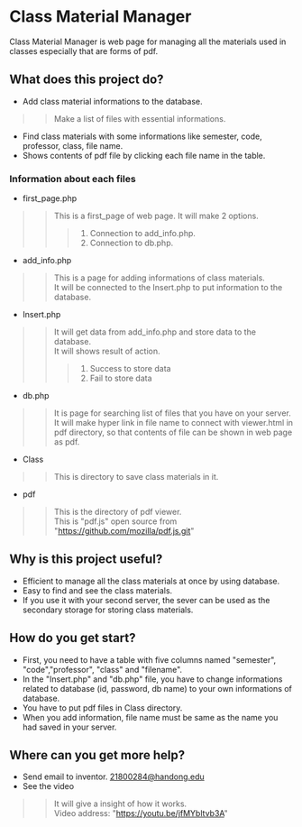 # Class Material Manager
Class Material Manager is web page for managing all the materials used in classes
especially that are forms of pdf.
## What does this project do?
* Add class material informations to the database.
> > Make a list of files with essential informations.
* Find class materials with some informations like semester, code, professor, class, file name.
* Shows contents of pdf file by clicking each file name in the table.
### Information about each files
* first_page.php
> > This is a first_page of web page. It will make 2 options.
> > > 1. Connection to add_info.php.
> > > 2. Connection to db.php.
* add_info.php
> > This is a page for adding informations of class materials.<br/>
> > It will be connected to the Insert.php to put information to the database.
* Insert.php
> > It will get data from add_info.php and store data to the database.<br/>
> > It will shows result of action.
> > > 1. Success to store data
> > > 2. Fail to store data
* db.php
> > It is page for searching list of files that you have on your server.<br/>
> > It will make hyper link in file name to connect with viewer.html in pdf directory, so that contents of file can be shown in web page as pdf. 
* Class
> > This is directory to save class materials in it.
* pdf
> > This is the directory of pdf viewer.<br/>
> > This is "pdf.js" open source from "https://github.com/mozilla/pdf.js.git"
## Why is this project useful?
* Efficient to manage all the class materials at once by using database.
* Easy to find and see the class materials.
* If you use it with your second server, the sever can be used as the secondary storage for storing class materials.
## How do you get start?
* First, you need to have a table with five columns named "semester", "code","professor", "class" and "filename".
* In the "Insert.php" and "db.php" file, you have to change informations related to database (id, password, db name) to your own informations of database.
* You have to put pdf files in Class directory.
* When you add information, file name must be same as the name you had saved in your server.
## Where can you get more help?
* Send email to inventor. <21800284@handong.edu>
* See the video
> > It will give a insight of how it works.<br/>
> > Video address: "https://youtu.be/jfMYbltvb3A"
